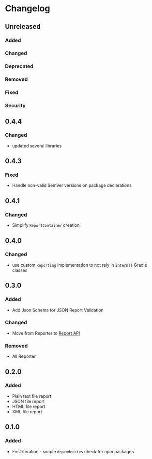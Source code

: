 # Changelog

## Unreleased

### Added

### Changed

### Deprecated

### Removed

### Fixed

### Security

## 0.4.4

### Changed

- updated several libraries

## 0.4.3

### Fixed

- Handle non-valid SemVer versions on package declarations

## 0.4.1

### Changed

- Simplify `ReportContainer` creation

## 0.4.0

### Changed

- use custom `Reporting` implementation to not rely in `internal` Gradle classes

## 0.3.0

### Added

- Add Json Schema for JSON Report Validation

### Changed

- Move from Reporter to [Report API](https://docs.gradle.org/current/javadoc/org/gradle/api/reporting/Report.html)

### Removed

- All Reporter

## 0.2.0

### Added

- Plain text file report
- JSON file report
- HTML file report
- XML file report

## 0.1.0

### Added

- First iteration - simple `dependencies` check for npm packages
